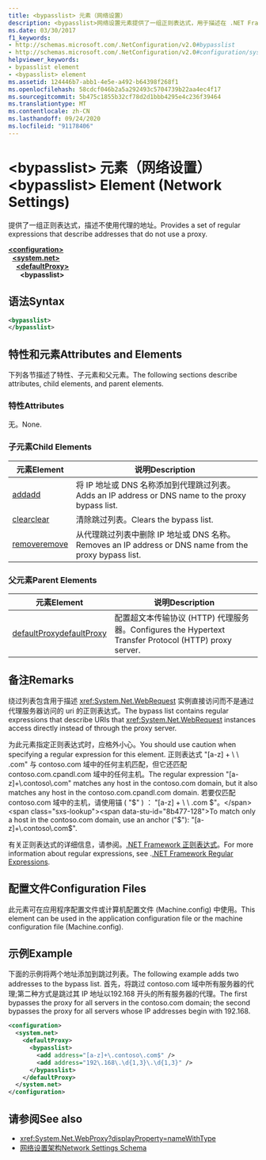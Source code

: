 ```yaml
---
title: <bypasslist> 元素（网络设置）
description: <bypasslist>网络设置元素提供了一组正则表达式，用于描述在 .NET Framework 中不使用代理的地址。
ms.date: 03/30/2017
f1_keywords:
- http://schemas.microsoft.com/.NetConfiguration/v2.0#bypasslist
- http://schemas.microsoft.com/.NetConfiguration/v2.0#configuration/system.net/defaultProxy/bypasslist
helpviewer_keywords:
- bypasslist element
- <bypasslist> element
ms.assetid: 124446b7-abb1-4e5e-a492-b64398f268f1
ms.openlocfilehash: 58cdcf046b2a5a292493c5704739b22aa4ec4f17
ms.sourcegitcommit: 5b475c1855b32cf78d2d1bbb4295e4c236f39464
ms.translationtype: MT
ms.contentlocale: zh-CN
ms.lasthandoff: 09/24/2020
ms.locfileid: "91178406"
---
```

# <a name="bypasslist-element-network-settings"></a><span data-ttu-id="8b477-103">\<bypasslist> 元素（网络设置）</span><span class="sxs-lookup"><span data-stu-id="8b477-103">\<bypasslist> Element (Network Settings)</span></span>

<span data-ttu-id="8b477-104">提供了一组正则表达式，描述不使用代理的地址。</span><span class="sxs-lookup"><span data-stu-id="8b477-104">Provides a set of regular expressions that describe addresses that do not use a proxy.</span></span>  

[**\<configuration>**](../configuration-element.md)\
&nbsp;&nbsp;[**\<system.net>**](system-net-element-network-settings.md)\
&nbsp;&nbsp;&nbsp;&nbsp;[**\<defaultProxy>**](defaultproxy-element-network-settings.md)\
&nbsp;&nbsp;&nbsp;&nbsp;&nbsp;&nbsp;**\<bypasslist>**

## <a name="syntax"></a><span data-ttu-id="8b477-105">语法</span><span class="sxs-lookup"><span data-stu-id="8b477-105">Syntax</span></span>  
  
```xml  
<bypasslist>
</bypasslist>  
```  
  
## <a name="attributes-and-elements"></a><span data-ttu-id="8b477-106">特性和元素</span><span class="sxs-lookup"><span data-stu-id="8b477-106">Attributes and Elements</span></span>  

 <span data-ttu-id="8b477-107">下列各节描述了特性、子元素和父元素。</span><span class="sxs-lookup"><span data-stu-id="8b477-107">The following sections describe attributes, child elements, and parent elements.</span></span>  
  
### <a name="attributes"></a><span data-ttu-id="8b477-108">特性</span><span class="sxs-lookup"><span data-stu-id="8b477-108">Attributes</span></span>  

 <span data-ttu-id="8b477-109">无。</span><span class="sxs-lookup"><span data-stu-id="8b477-109">None.</span></span>  
  
### <a name="child-elements"></a><span data-ttu-id="8b477-110">子元素</span><span class="sxs-lookup"><span data-stu-id="8b477-110">Child Elements</span></span>  
  
|<span data-ttu-id="8b477-111">**元素**</span><span class="sxs-lookup"><span data-stu-id="8b477-111">**Element**</span></span>|<span data-ttu-id="8b477-112">**说明**</span><span class="sxs-lookup"><span data-stu-id="8b477-112">**Description**</span></span>|  
|-----------------|---------------------|  
|[<span data-ttu-id="8b477-113">add</span><span class="sxs-lookup"><span data-stu-id="8b477-113">add</span></span>](add-element-for-bypasslist-network-settings.md)|<span data-ttu-id="8b477-114">将 IP 地址或 DNS 名称添加到代理跳过列表。</span><span class="sxs-lookup"><span data-stu-id="8b477-114">Adds an IP address or DNS name to the proxy bypass list.</span></span>|  
|[<span data-ttu-id="8b477-115">clear</span><span class="sxs-lookup"><span data-stu-id="8b477-115">clear</span></span>](clear-element-for-bypasslist-network-settings.md)|<span data-ttu-id="8b477-116">清除跳过列表。</span><span class="sxs-lookup"><span data-stu-id="8b477-116">Clears the bypass list.</span></span>|  
|[<span data-ttu-id="8b477-117">remove</span><span class="sxs-lookup"><span data-stu-id="8b477-117">remove</span></span>](remove-element-for-bypasslist-network-settings.md)|<span data-ttu-id="8b477-118">从代理跳过列表中删除 IP 地址或 DNS 名称。</span><span class="sxs-lookup"><span data-stu-id="8b477-118">Removes an IP address or DNS name from the proxy bypass list.</span></span>|  
  
### <a name="parent-elements"></a><span data-ttu-id="8b477-119">父元素</span><span class="sxs-lookup"><span data-stu-id="8b477-119">Parent Elements</span></span>  
  
|<span data-ttu-id="8b477-120">**元素**</span><span class="sxs-lookup"><span data-stu-id="8b477-120">**Element**</span></span>|<span data-ttu-id="8b477-121">**说明**</span><span class="sxs-lookup"><span data-stu-id="8b477-121">**Description**</span></span>|  
|-----------------|---------------------|  
|[<span data-ttu-id="8b477-122">defaultProxy</span><span class="sxs-lookup"><span data-stu-id="8b477-122">defaultProxy</span></span>](defaultproxy-element-network-settings.md)|<span data-ttu-id="8b477-123">配置超文本传输协议 (HTTP) 代理服务器。</span><span class="sxs-lookup"><span data-stu-id="8b477-123">Configures the Hypertext Transfer Protocol (HTTP) proxy server.</span></span>|  
  
## <a name="remarks"></a><span data-ttu-id="8b477-124">备注</span><span class="sxs-lookup"><span data-stu-id="8b477-124">Remarks</span></span>  

 <span data-ttu-id="8b477-125">绕过列表包含用于描述 <xref:System.Net.WebRequest> 实例直接访问而不是通过代理服务器访问的 uri 的正则表达式。</span><span class="sxs-lookup"><span data-stu-id="8b477-125">The bypass list contains regular expressions that describe URIs that <xref:System.Net.WebRequest> instances access directly instead of through the proxy server.</span></span>  
  
 <span data-ttu-id="8b477-126">为此元素指定正则表达式时，应格外小心。</span><span class="sxs-lookup"><span data-stu-id="8b477-126">You should use caution when specifying a regular expression for this element.</span></span> <span data-ttu-id="8b477-127">正则表达式 "[a-z] + \\ \\ .com" 与 contoso.com 域中的任何主机匹配，但它还匹配 contoso.com.cpandl.com 域中的任何主机。</span><span class="sxs-lookup"><span data-stu-id="8b477-127">The regular expression "[a-z]+\\.contoso\\.com" matches any host in the contoso.com domain, but it also matches any host in the contoso.com.cpandl.com domain.</span></span> <span data-ttu-id="8b477-128">若要仅匹配 contoso.com 域中的主机，请使用锚 ( "$" ) ： "[a-z] + \\ \\ .com $"。</span><span class="sxs-lookup"><span data-stu-id="8b477-128">To match only a host in the contoso.com domain, use an anchor ("$"): "[a-z]+\\.contoso\\.com$".</span></span>  
  
 <span data-ttu-id="8b477-129">有关正则表达式的详细信息，请参阅。[.NET Framework 正则表达式](../../../../standard/base-types/regular-expressions.md)。</span><span class="sxs-lookup"><span data-stu-id="8b477-129">For more information about regular expressions, see .[.NET Framework Regular Expressions](../../../../standard/base-types/regular-expressions.md).</span></span>  
  
## <a name="configuration-files"></a><span data-ttu-id="8b477-130">配置文件</span><span class="sxs-lookup"><span data-stu-id="8b477-130">Configuration Files</span></span>  

 <span data-ttu-id="8b477-131">此元素可在应用程序配置文件或计算机配置文件 (Machine.config) 中使用。</span><span class="sxs-lookup"><span data-stu-id="8b477-131">This element can be used in the application configuration file or the machine configuration file (Machine.config).</span></span>  
  
## <a name="example"></a><span data-ttu-id="8b477-132">示例</span><span class="sxs-lookup"><span data-stu-id="8b477-132">Example</span></span>  

 <span data-ttu-id="8b477-133">下面的示例将两个地址添加到跳过列表。</span><span class="sxs-lookup"><span data-stu-id="8b477-133">The following example adds two addresses to the bypass list.</span></span> <span data-ttu-id="8b477-134">首先，将跳过 contoso.com 域中所有服务器的代理;第二种方式是跳过其 IP 地址以192.168 开头的所有服务器的代理。</span><span class="sxs-lookup"><span data-stu-id="8b477-134">The first bypasses the proxy for all servers in the contoso.com domain; the second bypasses the proxy for all servers whose IP addresses begin with 192.168.</span></span>  
  
```xml  
<configuration>  
  <system.net>  
    <defaultProxy>  
      <bypasslist>  
        <add address="[a-z]+\.contoso\.com$" />  
        <add address="192\.168\.\d{1,3}\.\d{1,3}" />  
      </bypasslist>  
    </defaultProxy>  
  </system.net>  
</configuration>  
```  
  
## <a name="see-also"></a><span data-ttu-id="8b477-135">请参阅</span><span class="sxs-lookup"><span data-stu-id="8b477-135">See also</span></span>

- <xref:System.Net.WebProxy?displayProperty=nameWithType>
- [<span data-ttu-id="8b477-136">网络设置架构</span><span class="sxs-lookup"><span data-stu-id="8b477-136">Network Settings Schema</span></span>](index.md)
